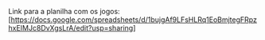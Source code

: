Link para a planilha com os jogos: [https://docs.google.com/spreadsheets/d/1bujgAf9LFsHLRq1EoBmjtegFRpzhxEIMJc8DvXgsLrA/edit?usp=sharing]
